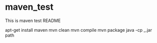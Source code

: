 # maven_test
This is maven test README

apt-get install maven
mvn clean
mvn compile
mvn package
java -cp _.jar path